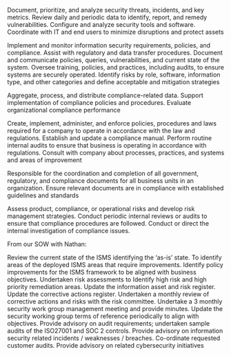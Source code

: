 

Document, prioritize, and analyze security threats, incidents, and key metrics.
Review daily and periodic data to identify, report, and remedy vulnerabilities.
Configure and analyze security tools and software.
Coordinate with IT and end users to minimize disruptions and protect assets
 
Implement and monitor information security requirements, policies, and compliance.
Assist with regulatory and data transfer procedures.
Document and communicate policies, queries, vulnerabilities, and current state of the system.
Oversee training, policies, and practices, including audits, to ensure systems are securely operated.
Identify risks by role, software, information type, and other categories and define acceptable and mitigation strategies
 
 
 
Aggregate, process, and distribute compliance-related data.
Support implementation of compliance policies and procedures.
Evaluate organizational compliance performance
 
Create, implement, administer, and enforce policies, procedures and laws required for a company to operate in accordance with the law and regulations.
Establish and update a compliance manual.
Perform routine internal audits to ensure that business is operating in accordance with regulations.
Consult with company about processes, practices, and systems and areas of improvement
 

Responsible for the coordination and completion of all government, regulatory, and compliance documents for all business units in an organization.
Ensure relevant documents are in compliance with established guidelines and standards

Assess product, compliance, or operational risks and develop risk management strategies.
Conduct periodic internal reviews or audits to ensure that compliance procedures are followed.
Conduct or direct the internal investigation of compliance issues.

From our SOW with Nathan:
 
Review the current state of the ISMS identifying the ‘as-is’ state.
	To identify areas of the deployed ISMS areas that require improvements.
	Identify policy improvements for the ISMS framework to be aligned with business objectives.
	Undertaken risk assessments to Identify high risk and high priority remediation areas.
	Update the information asset and risk register.
	Update the corrective actions register.
	Undertaken a monthly review of corrective actions and risks with the risk committee.
	Undertake a 3 monthly security work group management meeting and provide minutes.
	Update the security working group terms of reference periodically to align with objectives.
	Provide advisory on audit requirements; undertaken sample audits of the ISO27001 and SOC 2 controls.
	Provide advisory on information security related incidents / weaknesses / breaches.
	Co-ordinate requested customer audits.
	Provide advisory on related cybersecurity initiatives

